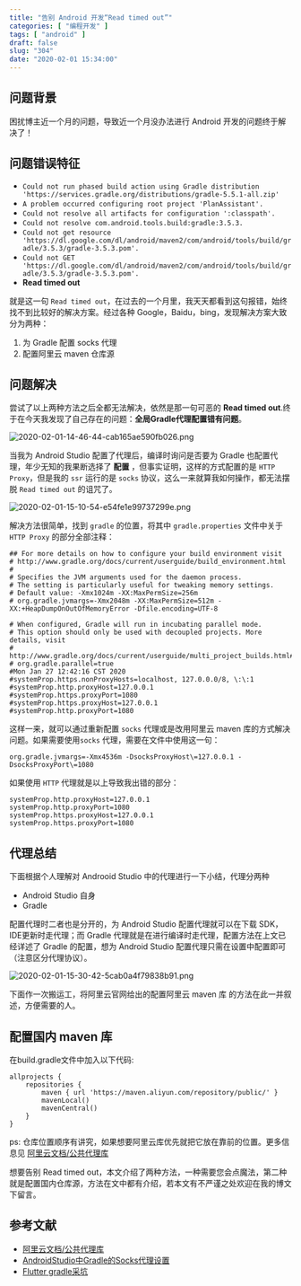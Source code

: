 ```yaml
---
title: "告别 Android 开发“Read timed out”"
categories: [ "编程开发" ]
tags: [ "android" ]
draft: false
slug: "304"
date: "2020-02-01 15:34:00"
---
```


## 问题背景

困扰博主近一个月的问题，导致近一个月没办法进行 Android 开发的问题终于解决了！

## 问题错误特征

- `Could not run phased build action using Gradle distribution 'https://services.gradle.org/distributions/gradle-5.5.1-all.zip'`
- `A problem occurred configuring root project 'PlanAssistant'.`
- `Could not resolve all artifacts for configuration ':classpath'.`
- `Could not resolve com.android.tools.build:gradle:3.5.3.`
- `Could not get resource 'https://dl.google.com/dl/android/maven2/com/android/tools/build/gradle/3.5.3/gradle-3.5.3.pom'.`
- `Could not GET 'https://dl.google.com/dl/android/maven2/com/android/tools/build/gradle/3.5.3/gradle-3.5.3.pom'.`
- **Read timed out**

就是这一句 `Read timed out`，在过去的一个月里，我天天都看到这句报错，始终找不到比较好的解决方案。经过各种 Google，Baidu，bing，发现解决方案大致分为两种：

1. 为 Gradle 配置 socks 代理
2. 配置阿里云 maven 仓库源

## 问题解决

尝试了以上两种方法之后全都无法解决，依然是那一句可恶的 **Read timed out**.终于在今天我发现了自己存在的问题：**全局Gradle代理配置错有问题**。

![2020-02-01-14-46-44-cab165ae590fb026.png](https://imagehost-cdn.frytea.com/images/2020/02/01/2020-02-01-14-46-44-cab165ae590fb026.png)

当我为 Android Studio 配置了代理后，编译时询问是否要为 Gradle 也配置代理，年少无知的我果断选择了 **配置** ，但事实证明，这样的方式配置的是 `HTTP Proxy`，但是我的 `ssr` 运行的是 `socks` 协议，这么一来就算我如何操作，都无法摆脱
`Read timed out` 的诅咒了。

![2020-02-01-15-10-54-e54fe1e99737299e.png](https://imagehost-cdn.frytea.com/images/2020/02/01/2020-02-01-15-10-54-e54fe1e99737299e.png)

解决方法很简单，找到 `gradle` 的位置，将其中 `gradle.properties` 文件中关于 `HTTP Proxy` 的部分全部注释：

```
## For more details on how to configure your build environment visit
# http://www.gradle.org/docs/current/userguide/build_environment.html
#
# Specifies the JVM arguments used for the daemon process.
# The setting is particularly useful for tweaking memory settings.
# Default value: -Xmx1024m -XX:MaxPermSize=256m
# org.gradle.jvmargs=-Xmx2048m -XX:MaxPermSize=512m -XX:+HeapDumpOnOutOfMemoryError -Dfile.encoding=UTF-8

# When configured, Gradle will run in incubating parallel mode.
# This option should only be used with decoupled projects. More details, visit
# http://www.gradle.org/docs/current/userguide/multi_project_builds.html#sec:decoupled_projects
# org.gradle.parallel=true
#Mon Jan 27 12:42:16 CST 2020
#systemProp.https.nonProxyHosts=localhost, 127.0.0.0/8, \:\:1
#systemProp.http.proxyHost=127.0.0.1
#systemProp.https.proxyPort=1080
#systemProp.https.proxyHost=127.0.0.1
#systemProp.http.proxyPort=1080
```
这样一来，就可以通过重新配置 `socks` 代理或是改用阿里云 maven 库的方式解决问题。如果需要使用`socks` 代理，需要在文件中使用这一句：

```
org.gradle.jvmargs=-Xmx4536m -DsocksProxyHost\=127.0.0.1 -DsocksProxyPort\=1080
```

如果使用 `HTTP` 代理就是以上导致我出错的部分：

```
systemProp.http.proxyHost=127.0.0.1
systemProp.http.proxyPort=1080
systemProp.https.proxyHost=127.0.0.1
systemProp.https.proxyPort=1080
```

## 代理总结

下面根据个人理解对 Androoid Studio 中的代理进行一下小结，代理分两种

 - Android Studio 自身
- Gradle

配置代理时二者也是分开的，为 Android Studio 配置代理就可以在下载 SDK，IDE更新时走代理；而 Gradle 代理就是在进行编译时走代理，配置方法在上文已经详述了 Gradle 的配置，想为 Android Studio 配置代理只需在设置中配置即可（注意区分代理协议）。

![2020-02-01-15-30-42-5cab0a4f79838b91.png](https://imagehost-cdn.frytea.com/images/2020/02/01/2020-02-01-15-30-42-5cab0a4f79838b91.png)

下面作一次搬运工，将阿里云官网给出的配置阿里云 maven 库 的方法在此一并叙述，方便需要的人。

## 配置国内 maven 库

在build.gradle文件中加入以下代码:

```
allprojects {
    repositories {
        maven { url 'https://maven.aliyun.com/repository/public/' }
        mavenLocal()
        mavenCentral()
    }
}
```

ps: 仓库位置顺序有讲究，如果想要阿里云库优先就把它放在靠前的位置。更多信息见 [阿里云文档/公共代理库](https://help.aliyun.com/document_detail/102512.html?spm=a2c40.aliyun_maven_repo.0.0.36183054QyIwQp)

想要告别 Read timed out，本文介绍了两种方法，一种需要您会点魔法，第二种就是配置国内仓库源，方法在文中都有介绍，若本文有不严谨之处欢迎在我的博文下留言。

## 参考文献

 - [阿里云文档/公共代理库](https://help.aliyun.com/document_detail/102512.html?spm=a2c40.aliyun_maven_repo.0.0.36183054QyIwQp)
 - [AndroidStudio中Gradle的Socks代理设置](https://blog.csdn.net/WittyCollegeStudent/article/details/78954200)
 - [Flutter gradle采坑](https://www.cnblogs.com/lonenysky/p/11531997.html)
